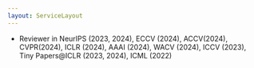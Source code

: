 ```yaml
---
layout: ServiceLayout
---
```


- Reviewer in NeurIPS (2023, 2024), ECCV (2024), ACCV(2024), CVPR(2024), ICLR (2024), AAAI (2024), WACV (2024), ICCV (2023), Tiny Papers@ICLR (2023, 2024), ICML (2022)
